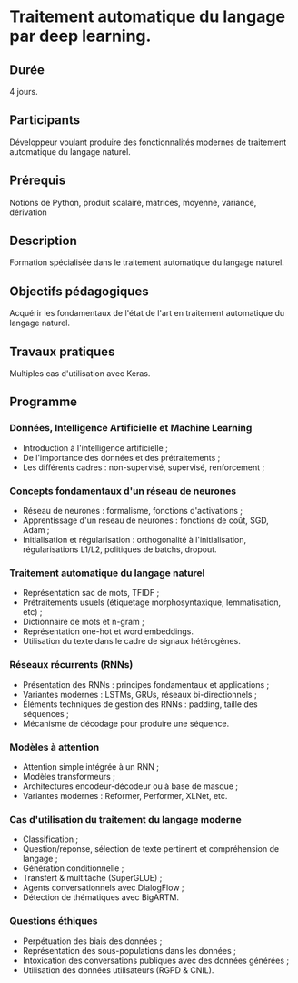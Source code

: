 # Traitement automatique du langage par deep learning.

## Durée

4 jours.

## Participants

Développeur voulant produire des fonctionnalités modernes de traitement automatique du langage naturel.

## Prérequis

Notions de Python, produit scalaire, matrices, moyenne, variance, dérivation

## Description

Formation spécialisée dans le traitement automatique du langage naturel.

## Objectifs pédagogiques

Acquérir les fondamentaux de l'état de l'art en traitement automatique du langage naturel.

## Travaux pratiques

Multiples cas d'utilisation avec Keras.

## Programme

### Données, Intelligence Artificielle et Machine Learning

- Introduction à l'intelligence artificielle ;
- De l'importance des données et des prétraitements ;
- Les différents cadres : non-supervisé, supervisé, renforcement ;

### Concepts fondamentaux d'un réseau de neurones

- Réseau de neurones : formalisme, fonctions d'activations ;
- Apprentissage d'un réseau de neurones : fonctions de coût, SGD, Adam ;
- Initialisation et régularisation : orthogonalité à l'initialisation, régularisations L1/L2, politiques de batchs, dropout.

### Traitement automatique du langage naturel

- Représentation sac de mots, TFIDF ;
- Prétraitements usuels (étiquetage morphosyntaxique, lemmatisation, etc) ;
- Dictionnaire de mots et n-gram ;
- Représentation one-hot et word embeddings.
- Utilisation du texte dans le cadre de signaux hétérogènes.

### Réseaux récurrents (RNNs)

- Présentation des RNNs : principes fondamentaux et applications ;
- Variantes modernes : LSTMs, GRUs, réseaux bi-directionnels ;
- Éléments techniques de gestion des RNNs : padding, taille des séquences ;
- Mécanisme de décodage pour produire une séquence.

### Modèles à attention

- Attention simple intégrée à un RNN ;
- Modèles transformeurs ;
- Architectures encodeur-décodeur ou à base de masque ;
- Variantes modernes : Reformer, Performer, XLNet, etc.

### Cas d'utilisation du traitement du langage moderne

- Classification ;
- Question/réponse, sélection de texte pertinent et compréhension de langage ;
- Génération conditionnelle ;
- Transfert & multitâche (SuperGLUE) ;
- Agents conversationnels avec DialogFlow ;
- Détection de thématiques avec BigARTM.

### Questions éthiques

- Perpétuation des biais des données ;
- Représentation des sous-populations dans les données ;
- Intoxication des conversations publiques avec des données générées ;
- Utilisation des données utilisateurs (RGPD & CNIL).
